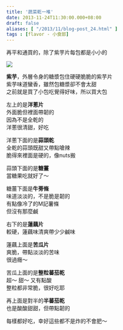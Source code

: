 ```yaml
---
title: '蔬菜乾一堆'
date: 2013-11-24T11:30:00.000+08:00
draft: false
aliases: [ "/2013/11/blog-post_24.html" ]
tags : [flavor - 小食部]
---
```


再平和通買的，除了紫芋片每包都是小小的  

![](/images/okinawadriedveg.jpg)

**紫芋**，外層令身的糖漿包住硬硬脆脆的紫芋片  
紫芋味道蠻香，雖然包糖漿卻不會太甜  
之前就是買了小包吃覺得好味，所以買大包  
  
左上的是**洋蔥片**  
外面脆但裡面帶韌的  
因為不是全乾的  
洋蔥很清甜，好吃  
  
洋蔥下面的是**蒜頭乾**  
全乾的蒜頭既甜又帶點嗆辣  
脆得來裡面是硬的，像nuts搬  
  
蒜頭下面的是**糖薑**  
當糖果吃就好了～  
  
糖薑下面是**牛蒡條**  
味道淡淡的，不是脆是韌的  
有點像冷了的M記薯條  
但沒有那麼鹹  
  
右下的是**蓮藕片**  
較硬，蓮藕味清爽帶少少鹹味  
  
蓮藕上面是**苦瓜片**  
爽脆，帶點淡淡的苦味  
很過癮～  
  
苦瓜上面的是**整粒蕃茄乾**  
超～ 甜～ 又有點酸  
整粒都非常脆，很好吃耶  
  
再上面是對半的**半蕃茄乾**  
也是酸酸甜甜，但帶點韌的  
  
  
每樣都好吃，幸好這些都不是炸的不會肥～
